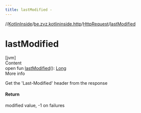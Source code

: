 ```yaml
---
title: lastModified -
---
```

//[KotlinInside](../../index.md)/[be.zvz.kotlininside.http](../index.md)/[HttpRequest](index.md)/[lastModified](last-modified.md)



# lastModified  
[jvm]  
Content  
open fun [lastModified](last-modified.md)(): [Long](https://kotlinlang.org/api/latest/jvm/stdlib/kotlin/-long/index.html)  
More info  


Get the 'Last-Modified' header from the response



#### Return  


modified value, -1 on failures

  



